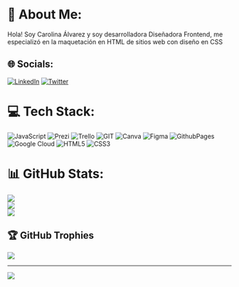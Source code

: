 # 💫 About Me:
Hola! Soy Carolina Álvarez y soy desarrolladora Diseñadora Frontend, me especializó en la maquetación en  HTML  de sitios web  con diseño en CSS


## 🌐 Socials:
[![LinkedIn](https://img.shields.io/badge/LinkedIn-%230077B5.svg?logo=linkedin&logoColor=white)](https://linkedin.com/in/https://www.linkedin.com/in/carolina-%C3%A1lvarez-mart%C3%ADnez/) [![Twitter](https://img.shields.io/badge/Twitter-%231DA1F2.svg?logo=Twitter&logoColor=white)](https://twitter.com/@caroalvm) 

# 💻 Tech Stack:
![JavaScript](https://img.shields.io/badge/javascript-%23323330.svg?style=for-the-badge&logo=javascript&logoColor=%23F7DF1E) ![Prezi](https://img.shields.io/badge/Prezi-%23000000.svg?style=for-the-badge&logo=Prezi&logoColor=white) ![Trello](https://img.shields.io/badge/Trello-%23026AA7.svg?style=for-the-badge&logo=Trello&logoColor=white) ![GIT](https://img.shields.io/badge/Git-fc6d26?style=for-the-badge&logo=git&logoColor=white) ![Canva](https://img.shields.io/badge/Canva-%2300C4CC.svg?style=for-the-badge&logo=Canva&logoColor=white) ![Figma](https://img.shields.io/badge/figma-%23F24E1E.svg?style=for-the-badge&logo=figma&logoColor=white) ![GithubPages](https://img.shields.io/badge/github%20pages-121013?style=for-the-badge&logo=github&logoColor=white) ![Google Cloud](https://img.shields.io/badge/GoogleCloud-%234285F4.svg?style=for-the-badge&logo=google-cloud&logoColor=white) ![HTML5](https://img.shields.io/badge/html5-%23E34F26.svg?style=for-the-badge&logo=html5&logoColor=white) ![CSS3](https://img.shields.io/badge/css3-%231572B6.svg?style=for-the-badge&logo=css3&logoColor=white)
# 📊 GitHub Stats:
![](https://github-readme-stats.vercel.app/api?username=Carlin2023&theme=monokai&hide_border=false&include_all_commits=false&count_private=false)<br/>
![](https://github-readme-streak-stats.herokuapp.com/?user=Carlin2023&theme=monokai&hide_border=false)<br/>
![](https://github-readme-stats.vercel.app/api/top-langs/?username=Carlin2023&theme=monokai&hide_border=false&include_all_commits=false&count_private=false&layout=compact)

## 🏆 GitHub Trophies
![](https://github-profile-trophy.vercel.app/?username=Carlin2023&theme=radical&no-frame=false&no-bg=true&margin-w=4)

---
[![](https://visitcount.itsvg.in/api?id=Carlin2023&icon=0&color=0)](https://visitcount.itsvg.in)

<!-- Proudly created with GPRM ( https://gprm.itsvg.in ) -->
